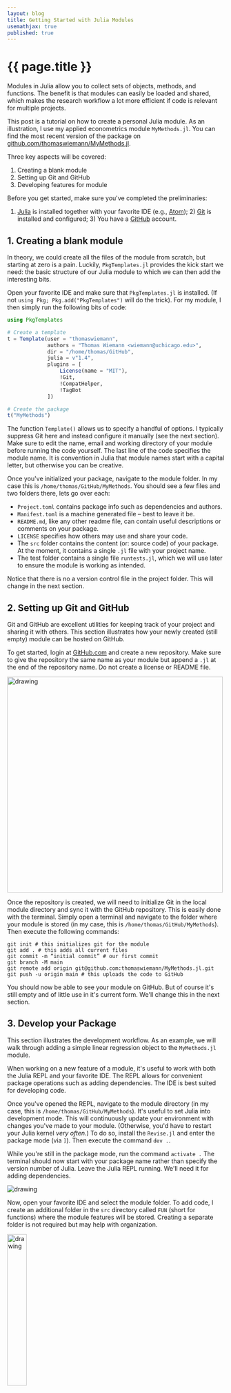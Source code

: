 ```yaml
---
layout: blog
title: Getting Started with Julia Modules
usemathjax: true
published: true
---
```


# {{ page.title }}

Modules in Julia allow you to collect sets of objects, methods, and functions. The benefit is that modules can easily be loaded and shared, which makes the research workflow a lot more efficient if code is relevant for multiple projects.

This post is a tutorial on how to create a personal Julia module. As an illustration, I use my applied econometrics module ``MyMethods.jl``. You can find the most recent version of the package on [github.com/thomaswiemann/MyMethods.jl](https://www.github.com/thomaswiemann/MyMethods.jl).

Three key aspects will be covered:
1. Creating a blank module
2. Setting up Git and GitHub
3. Developing features for module

Before you get started, make sure you've completed the preliminaries:
1) [Julia](https://julialang.org/downloads/) is installed together with your favorite IDE (e.g., [Atom](https://atom.io/)); 2) [Git](https://git-scm.com/book/en/v2/Getting-Started-Installing-Git) is installed and configured; 3) You have a [GitHub](https://github.com/) account.

## 1. Creating a blank module

In theory, we could create all the files of the module from scratch, but starting at zero is a pain. Luckily, ``PkgTemplates.jl`` provides the kick start we need: the basic structure of our Julia module to which we can then add the interesting bits.

Open your favorite IDE and make sure that ``PkgTemplates.jl`` is installed. (If not ``using Pkg; Pkg.add("PkgTemplates")`` will do the trick). For my module, I then simply run the following bits of code:
```julia
using PkgTemplates

# Create a template
t = Template(user = "thomaswiemann",
             authors = "Thomas Wiemann <wiemann@uchicago.edu>",
             dir = "/home/thomas/GitHub",
             julia = v"1.4",
             plugins = [
                 License(name = "MIT"),
                 !Git,
                 !CompatHelper,
                 !TagBot
             ])

# Create the package
t("MyMethods")
```

The function ``Template()`` allows us to specify a handful of options. I typically suppress Git here and instead configure it manually (see the next section). Make sure to edit the name, email and working directory of your module before running the code yourself. The last line of the code specifies the module name. It is convention in Julia that module names start with a capital letter, but otherwise you can be creative.

Once you've initialized your package, navigate to the module folder. In my case this is ``/home/thomas/GitHub/MyMethods``. You should see a few files and two folders there, lets go over each:
- ``Project.toml`` contains package info such as dependencies and authors.
- ``Manifest.toml`` is a machine generated file &ndash; best to leave it be.
- ``README.md``, like any other readme file, can contain useful descriptions or comments on your package.
- ``LICENSE`` specifies how others may use and share your code.
- The ``src`` folder contains the content (or: source code) of your package. At the moment, it contains a single ``.jl`` file with your project name.
- The test folder contains a single file ``runtests.jl``, which we will use later to ensure the module is working as intended.

Notice that there is no a version control file in the project folder. This will change in the next section.

## 2. Setting up Git and GitHub

Git and GitHub are excellent utilities for keeping track of your project and sharing it with others. This section illustrates how your newly created (still empty) module can be hosted on GitHub.

To get started, login at [GitHub.com](https://github.com) and create a new repository. Make sure to give the repository the same name as your module but append a ``.jl`` at the end of the repository name. Do not create a license or README file.

<img src="/assets/blog/2021-09-29-Getting-Started-With-Julia-Modules/github.png" alt="drawing" width="500" class="center"/>

Once the repository is created, we will need to initialize Git in the local module directory and sync it with the GitHub repository. This is easily done with the terminal. Simply open a terminal and navigate to the folder where your module is stored (in my case, this is ``/home/thomas/GitHub/MyMethods``). Then execute the following commands:
```Git
git init # this initializes git for the module
git add . # this adds all current files
git commit -m “initial commit” # our first commit
git branch -M main
git remote add origin git@github.com:thomaswiemann/MyMethods.jl.git
git push -u origin main # this uploads the code to GitHub
```

You should now be able to see your module on GitHub. But of course it's still empty and of little use in it's current form. We'll change this in the next section.

## 3. Develop your Package

This section illustrates the development workflow. As an example, we will walk through adding a simple linear regression object to the ``MyMethods.jl`` module.

When working on a new feature of a module, it's useful to work with both the Julia REPL and your favorite IDE. The REPL allows for convenient package operations such as adding dependencies. The IDE is best suited for developing code.

Once you've opened the REPL, navigate to the module directory (in my case, this is ``/home/thomas/GitHub/MyMethods``). It's useful to set Julia into development mode. This will continuously update your environment with changes you've made to your module. (Otherwise, you'd have to restart your Julia kernel _very often_.) To do so, install the ``Revise.jl`` and enter the package mode (via ``]``). Then execute the command ``dev .``.

While you're still in the package mode, run the command ``activate .`` The terminal should now start with your package name rather than specify the version number of Julia. Leave the Julia REPL running. We'll need it for adding dependencies.

<img src="/assets/blog/2021-09-29-Getting-Started-With-Julia-Modules/terminal1.png" alt="drawing" class="center"/>

Now, open your favorite IDE and select the module folder. To add code, I create an additional folder in the ``src`` directory called ``FUN`` (short for functions) where the module features will be stored. Creating a separate folder is not required but may help with organization.

<img src="/assets/blog/2021-09-29-Getting-Started-With-Julia-Modules/atom.png" alt="drawing" class="wrapped_right" width="30%"/>

Let's now start with the least squares implementation. For this purpose, I create a new file called ``myLS.jl``, stored inside the ``FUN`` folder. You can download the file here: [myLS.jl](/assets/blog/2021-09-29-Getting-Started-With-Julia-Modules/myLS.jl).

The file contains two main parts. First, I define an object (in julia: ``struct``) that takes a vector ``y`` of outcomes and a matrix ``X`` of features and calculates the least squared coefficient (i.e., $\hat{\beta}=(X^\top X)^{-1}X^\top y$). The coefficient and the inputs are then are combined into a new object of type ``myLS``. Second, I create set of complementary methods that can be called on an object of type ``myLS``. This includes a method called ``inference`` which calculates (heteroskedasticity robust) standard errors.

As one expects, calculation of the least squares coefficient required some linear algebra functions. A good collection is contained in the package ``LinearAlgebra.jl``, which needs to added to the package dependencies. To do so, select the REPL. It should be set to active &ndash; if not, repeat the commands from the beginning of the section. Then, simply type ``add LinearAlgebra``. This will automatically amend your ``Project.toml`` and ``Manifest.toml`` files with the necessary details. The other dependencies &ndash; ``Distributions``, ``Random``, and ``DataFrames`` &ndash; can be added in the same fashion.

We're now ready to include the newly defined object in our project. This is done by editing the ``MyMethods.jl`` file in the ``src`` folder. In addition to the dependencies, we need to specify which objects and methods should be available to users who load the module, as well as specify the location of our source code. In my case, the edited file reads:
```julia
module MyMethods

using LinearAlgebra, Distributions, Random, DataFrames

export myLS
export coef, predict, inference

include("FUN/myLS.jl")

end
```

Ok, this looks good already! As a final step, we should make sure the added features have the desired functionality. You will inevitably test your functions when developing your code, but chances are, you're not (yet) doing it in a particularly reproducable manner. Since it's zero added effort, I recommend writing a little test in the ``runtest.jl`` file. You can download the tests I specified for the ``myLS`` object here: [runtests.jl](/assets/blog/2021-09-29-Getting-Started-With-Julia-Modules/runtests.jl).

<img src="/assets/blog/2021-09-29-Getting-Started-With-Julia-Modules/terminal2.png" alt="drawing" class="wrapped_right" width="40%"/>

Once you've written your test, you can run it in the REPL. If your project is already active, simply writing ``test`` suffices. If you're as lucky as me, good news awaits! Otherwise, revise your implementation and retry your tests.

Once all your tests are successful, your newly created functions are ready for
use. I recommend committing your changes in git and uploading the new version of
your package to GitHub. You can do this via the terminal. Once navigated to the MyMethods folder,
run the following commands:
```git
git status # this shows you which files you have edited
git add . # this adds all files to the new commit
git commit -m "adds myLS.jl" # commit your changes
git push # this uploads your code to GitHub
```

This concludes the basic workflow of 1) adding features to the module, 2) testing
the module, and finally 3) committing the changes to Git and uploading the new improvements to GitHub.
